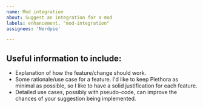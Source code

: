 ```yaml
---
name: Mod integration 
about: Suggest an integration for a mod
labels: enhancement, "mod-integration"
assignees: 'Nerdpie'

---
```


<!--
## Before reporting
 - Search for the suggestion here. It's possible someone's suggested it before!
 - In particular, see issue #196 and the 'Mod integration' project.
-->

## Useful information to include:
 - Explanation of how the feature/change should work.
 - Some rationale/use case for a feature. I'd like to keep Plethora as minimal as possible, so I like to have a solid justification for each feature.
 - Detailed use cases, possibly with pseudo-code, can improve the chances of your suggestion being implemented.
